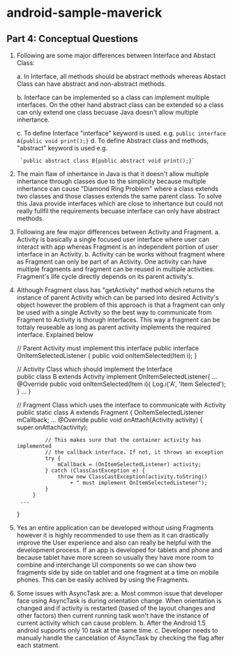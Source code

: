 # android-sample-maverick

Part 4: Conceptual Questions
----------------------------

1. Following are some major differences between Interface and Abstact Class:

	a. In Interface, all methods should be abstract methods whereas Abstact Class can have abstract and non-abstract methods.

	b. Interface can be implemented so a class can implement multiple interfaces. On the other hand abstract class can be extended so a class can only extend one class becuase Java doesn't allow multiple inhertance.

	c. To define Interface "interface" keyword is used. e.g.
		`public interface A{public void print();}`
	d. To define Abstract class and methods, "abstract" keyword is used e.g.

		`public abstract class B{public abstract void print();}`
		
2. The main flaw of inhertance in Java is that it doesn't allow multiple inhertance through classes due to the simplicity because multiple inhertance can cause "Diamond Ring Problem" where a class extends two classes and those classes extends the same parent class. To solve this Java provide interfaces which are close to inhertance but could not really fullfil the requirements becuase interface can only have abstract methods.

3. Following are few major differences between Activity and Fragment.
	a. Activity is basically a single focused user interface where user can interact with app whereas Fragment is an independent portion of user interface in an Activity.
	b. Activity can be works without fragment where as Fragment can only be part of an Activity. One activity can have multiple fragments and fragment can be reused in multiple activities. Fragment's life cycle directly depends on its parent activity's.

4. Although Fragment class has "getActivity" method which returns the instance of parent Activity which can be parsed into desired Activity's object however the problem of this approach is that a fragment can only be used with a single Activity so the best way to communicate from Fragment to Activity is thorugh interfaces. This way a fragment can be tottaly reuseable as long as parent activity implements the required interface. Explained below
	
	// Parent Activity must implement this interface
	public interface OnItemSelectedListener {
		public void onItemSelected(Item i);
	}

	// Activity Class which should implement the Interface	
	public class B extends Activity implement OnItemSelectedListener{
		...
		@Override
		public void onItemSelected(Item i){
			Log.i('A', 'Item Selected');
		}
		...
	}

	//	Fragment Class which uses the interface to communicate with Activity
	public static class A extends Fragment {
		OnItemSelectedListener mCallback;
		...
			 @Override
			public void onAttach(Activity activity) {
				super.onAttach(activity);

				// This makes sure that the container activity has implemented
				// the callback interface. If not, it throws an exception
				try {
					mCallback = (OnItemSelectedListener) activity;
				} catch (ClassCastException e) {
					throw new ClassCastException(activity.toString()
						+ " must implement OnItemSelectedListener");
				}
			}
		...
	}

5. Yes an entire application can be developed without using Fragments however it is highly recommended to use them as it can drastically improve the User experience and also can really be helpful with the development process. 
If an app is developed for tablets and phone and because tablet have more screen so usually they have more room to combine and interchange UI components so we can show two fragments side by side on tablet and one fragment at a time on mobile phones. This can be easily achived by using the Fragments.
	
6. Some issues with AsyncTask are:
	a. Most common issue that developer face using AsyncTask is during orientation change. When orientation is changed and if activity is restarted (based of the layout changes and other factors) then current running task won't have the instance of current activity which can cause problem. 
	b. After the Android 1.5 android supports only 10 task at the same time.
	c. Developer needs to manualy handle the cancelation of AsyncTask by checking the flag after each statment.
	